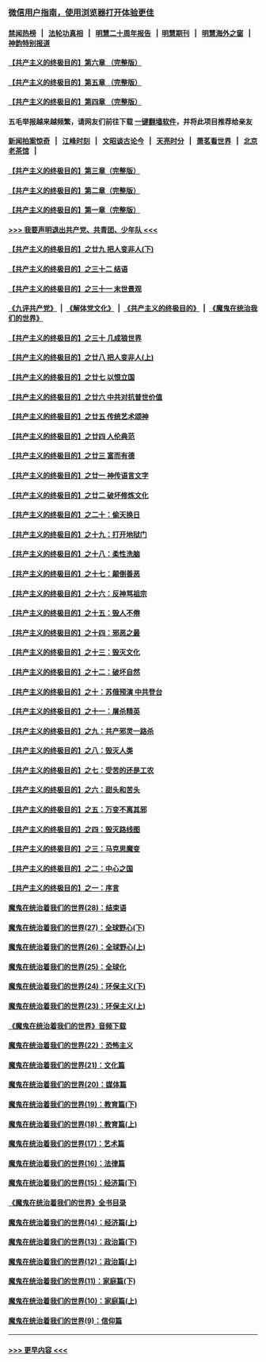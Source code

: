### [微信用户指南，使用浏览器打开体验更佳](https://github.com/gfw-breaker/banned-news1/blob/master/indexes/wechat-guide.md?t=0)
#### [禁闻热榜](热点新闻.md?t=0)  &nbsp;&nbsp;|&nbsp;&nbsp; [法轮功真相](https://github.com/gfw-breaker/truth/blob/master/README.md?t=0) &nbsp;&nbsp;|&nbsp;&nbsp; [明慧二十周年报告](https://github.com/gfw-breaker/mh-reports/blob/master/README.md?t=0) &nbsp;&nbsp;|&nbsp;&nbsp;[明慧期刊](https://github.com/gfw-breaker/mh-qikan) &nbsp;&nbsp;|&nbsp;&nbsp; [明慧海外之窗](https://github.com/gfw-breaker/mh-news/blob/master/README.md?t=0) &nbsp;&nbsp;|&nbsp;&nbsp; [神韵特别报道](https://github.com/gfw-breaker/mh-news/blob/master/shenyun.md?t=0)
#### [【共产主义的终极目的】第六章 （完整版）](../pages/nsc422/n11428913.md?t=02151456) 
#### [【共产主义的终极目的】第五章 （完整版）](../pages/nsc422/n11428912.md?t=02151456) 
#### [【共产主义的终极目的】第四章 （完整版）](../pages/nsc422/n11428907.md?t=02151456) 
#### 五毛举报越来越频繁，请网友们前往下载 [一键翻墙软件](https://github.com/gfw-breaker/ssr-accounts)，并将此项目推荐给亲友
#### [新闻拍案惊奇](https://github.com/gfw-breaker/banned-news1/blob/master/pages/link4.md) &nbsp;&nbsp;|&nbsp;&nbsp; [江峰时刻](https://github.com/gfw-breaker/banned-news1/blob/master/pages/link4.md) &nbsp;&nbsp;|&nbsp;&nbsp; [文昭谈古论今](https://github.com/gfw-breaker/banned-news1/blob/master/pages/link4.md) &nbsp;&nbsp;|&nbsp;&nbsp; [天亮时分](https://github.com/gfw-breaker/banned-news1/blob/master/pages/link4.md) &nbsp;&nbsp;|&nbsp;&nbsp; [萧茗看世界](https://github.com/gfw-breaker/banned-news1/blob/master/pages/link4.md) &nbsp;&nbsp;|&nbsp;&nbsp; [北京老茶馆](https://github.com/gfw-breaker/banned-news1/blob/master/pages/link4.md) &nbsp;&nbsp;|&nbsp;&nbsp; 
#### [【共产主义的终极目的】第三章（完整版）](../pages/nsc422/n11428848.md?t=02151456) 
#### [【共产主义的终极目的】第二章（完整版）](../pages/nsc422/n11428831.md?t=02151456) 
#### [【共产主义的终极目的】第一章（完整版）](../pages/nsc422/n11417651.md?t=02151456) 
#### [>>> 我要声明退出共产党、共青团、少年队 <<<](https://github.com/begood0513/goodnews/blob/master/quit/letter.md) 
#### [【共产主义的终极目的】之廿九 把人变非人(下)](../pages/nsc422/n11344140.md?t=02151456) 
#### [【共产主义的终极目的】之三十二 结语](../pages/nsc422/n11360535.md?t=02151456) 
#### [【共产主义的终极目的】之三十一 末世景观](../pages/nsc422/n11351129.md?t=02151456) 
#### [《九评共产党》](https://github.com/begood0513/9ping.md/blob/master/README.md) &nbsp;|&nbsp; [《解体党文化》](../../../../jtdwh.md/blob/master/README.md)  &nbsp;|&nbsp; [《共产主义的终极目的》](../../../../gczydzjmd.md/blob/master/README.md) &nbsp;|&nbsp; [《魔鬼在统治我们的世界》](../../../../mgztzwmdsj.md/blob/master/README.md) 
#### [【共产主义的终极目的】之三十 几成狼世界](../pages/nsc422/n11348280.md?t=02151456) 
#### [【共产主义的终极目的】之廿八 把人变非人(上)](../pages/nsc422/n11340492.md?t=02151456) 
#### [【共产主义的终极目的】之廿七 以恨立国](../pages/nsc422/n11336944.md?t=02151456) 
#### [【共产主义的终极目的】之廿六 中共对抗普世价值](../pages/nsc422/n11324785.md?t=02151456) 
#### [【共产主义的终极目的】之廿五 传统艺术颂神](../pages/nsc422/n11296396.md?t=02151456) 
#### [【共产主义的终极目的】之廿四 人伦典范](../pages/nsc422/n11296397.md?t=02151456) 
#### [【共产主义的终极目的】之廿三 富而有德](../pages/nsc422/n11283598.md?t=02151456) 
#### [【共产主义的终极目的】之廿一 神传语言文字](../pages/nsc422/n11263265.md?t=02151456) 
#### [【共产主义的终极目的】之廿二 破坏修炼文化](../pages/nsc422/n11245728.md?t=02151456) 
#### [【共产主义的终极目的】之二十：偷天换日](../pages/nsc422/n11238846.md?t=02151456) 
#### [【共产主义的终极目的】之十九：打开地狱门](../pages/nsc422/n11206376.md?t=02151456) 
#### [【共产主义的终极目的】之十八：柔性洗脑](../pages/nsc422/n11199994.md?t=02151456) 
#### [【共产主义的终极目的】之十七：颠倒善恶](../pages/nsc422/n11179782.md?t=02151456) 
#### [【共产主义的终极目的】之十六：反神骂祖宗](../pages/nsc422/n11166798.md?t=02151456) 
#### [【共产主义的终极目的】之十五：毁人不倦](../pages/nsc422/n11166792.md?t=02151456) 
#### [【共产主义的终极目的】之十四：邪恶之最](../pages/nsc422/n11150249.md?t=02151456) 
#### [【共产主义的终极目的】之十三：毁灭文化](../pages/nsc422/n11135227.md?t=02151456) 
#### [【共产主义的终极目的】之十二：破坏自然](../pages/nsc422/n11135214.md?t=02151456) 
#### [【共产主义的终极目的】之十：苏俄预演 中共登台](../pages/nsc422/n11118424.md?t=02151456) 
#### [【共产主义的终极目的】之十一：屠杀精英](../pages/nsc422/n11118442.md?t=02151456) 
#### [【共产主义的终极目的】之九：共产邪灵一路杀](../pages/nsc422/n11114139.md?t=02151456) 
#### [【共产主义的终极目的】之八：毁灭人类](../pages/nsc422/n11108503.md?t=02151456) 
#### [【共产主义的终极目的】之七：受苦的还是工农](../pages/nsc422/n11101809.md?t=02151456) 
#### [【共产主义的终极目的】之六：甜头和苦头](../pages/nsc422/n11096971.md?t=02151456) 
#### [【共产主义的终极目的】之五：万变不离其邪](../pages/nsc422/n11091285.md?t=02151456) 
#### [【共产主义的终极目的】之四：毁灭路线图](../pages/nsc422/n11086284.md?t=02151456) 
#### [【共产主义的终极目的】之三：马克思魔变](../pages/nsc422/n11061941.md?t=02151456) 
#### [【共产主义的终极目的】之二：中心之国](../pages/nsc422/n11047728.md?t=02151456) 
#### [【共产主义的终极目的】之一：序言](../pages/nsc422/n11086077.md?t=02151456) 
#### [魔鬼在统治着我们的世界(28)：结束语](../pages/nsc422/n10936246.md?t=02151456) 
#### [魔鬼在统治着我们的世界(27)：全球野心(下)](../pages/nsc422/n10928319.md?t=02151456) 
#### [魔鬼在统治着我们的世界(26)：全球野心(上)](../pages/nsc422/n10900318.md?t=02151456) 
#### [魔鬼在统治着我们的世界(25)：全球化](../pages/nsc422/n10788205.md?t=02151456) 
#### [魔鬼在统治着我们的世界(24)：环保主义(下)](../pages/nsc422/n10695307.md?t=02151456) 
#### [魔鬼在统治着我们的世界(23)：环保主义(上)](../pages/nsc422/n10688613.md?t=02151456) 
#### [《魔鬼在统治着我们的世界》音频下载](../pages/nsc422/n10635553.md?t=02151456) 
#### [魔鬼在统治着我们的世界(22)：恐怖主义](../pages/nsc422/n10614727.md?t=02151456) 
#### [魔鬼在统治着我们的世界(21)：文化篇](../pages/nsc422/n10597706.md?t=02151456) 
#### [魔鬼在统治着我们的世界(20)：媒体篇](../pages/nsc422/n10586579.md?t=02151456) 
#### [魔鬼在统治着我们的世界(19)：教育篇(下)](../pages/nsc422/n10564808.md?t=02151456) 
#### [魔鬼在统治着我们的世界(18)：教育篇(上)](../pages/nsc422/n10526970.md?t=02151456) 
#### [魔鬼在统治着我们的世界(17)：艺术篇](../pages/nsc422/n10499093.md?t=02151456) 
#### [魔鬼在统治着我们的世界(16)：法律篇](../pages/nsc422/n10485969.md?t=02151456) 
#### [魔鬼在统治着我们的世界(15)：经济篇(下)](../pages/nsc422/n10469975.md?t=02151456) 
#### [《魔鬼在统治着我们的世界》全书目录](../pages/nsc422/n10464261.md?t=02151456) 
#### [魔鬼在统治着我们的世界(14)：经济篇(上)](../pages/nsc422/n10457370.md?t=02151456) 
#### [魔鬼在统治着我们的世界(13)：政治篇(下)](../pages/nsc422/n10448270.md?t=02151456) 
#### [魔鬼在统治着我们的世界(12)：政治篇(上)](../pages/nsc422/n10444576.md?t=02151456) 
#### [魔鬼在统治着我们的世界(11)：家庭篇(下)](../pages/nsc422/n10440961.md?t=02151456) 
#### [魔鬼在统治着我们的世界(10)：家庭篇(上)](../pages/nsc422/n10435448.md?t=02151456) 
#### [魔鬼在统治着我们的世界(9)：信仰篇](../pages/nsc422/n10432159.md?t=02151456) 

----
#### [ >>> 更早内容 <<< ](../indexes/nsc422-earlier.md)
